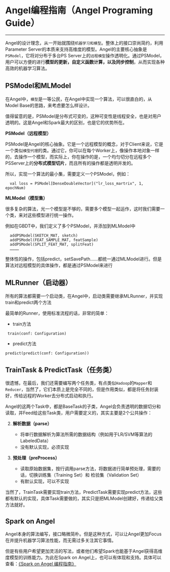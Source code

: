 # Angel编程指南（Angel Programing Guide）

---

Angel的设计理念，从一开始就围绕`机器学习和模型`。整体上的接口崇尚简约，利用Parameter Server的本质来支持高维度的模型。Angel的主要核心抽象是`PSModel`，它将对分布于多台PS Server上的`远程模型`操作透明化。通过PSModel，用户可以方便的进行**模型的更新，自定义函数计算，以及同步控制**，从而实现各种高效的机器学习算法。


## PSModel和MLModel  

在Angel中，`模型`是一等公民，在Angel中实现一个算法，可以很直白的，从Model Base的思路，来考虑要怎么样设计。

值得留意的是，PSModel是分布式可变的，这种可变性是线程安全，也是对用户透明的。这是Angel和Spark最大的区别，也是它的优势所在。


**PSModel（远程模型）**

PSModel是Angel的核心抽象。它是一个远程模型的概念，对于Client来说，它是一个类似`模型代理`的类。通过它，你可以在每个Worker上，像操作本地对象一样的，去操作一个模型，而实际上，你在操作的是，一个均匀切分在远程多个PSServer上的**分布式模型切片**，而且所有的操作都是透明并发的。

所以，实现一个算法的最小集，需要定义一个PSModel，例如：

```
  val loss = PSModel[DenseDoubleVector]("lr_loss_martrix", 1, epochNum)
```


**MLModel（模型集）**

很多复杂的算法，光一个模型是不够的，需要多个模型一起运作，这时我们需要一个类，来对这些模型进行统一操作。

例如在GBDT中，我们定义了多个PSModel，并添加到MLModel中

```
  addPSModel(SKETCH_MAT, sketch)
  addPSModel(FEAT_SAMPLE_MAT, featSample)
  addPSModel(SPLIT_FEAT_MAT, splitFeat)
  …………

```

整体性的操作，包括predict，setSavePath……都统一通过MLModel进行。但是算法对远程模型的具体操作，都是通过PSModel来进行
   
## **MLRunner（启动器）**

所有的算法都需要一个启动类，在Angel中，启动类需要继承MLRunner，并实现train和predict两个方法

最简单的Runner，使用标准流程的话，非常的简单：

* train方法

```
 train(conf: Configuration)
```

* predict方法
	
```
predict(predict(conf: Configuration))
```

## **TrainTask & PredictTask（任务类）**

很遗憾，在最后，我们还需要编写两个任务类，有点类似`Hadoop`的`Mapper`和`Reducer`，当然了，它们本质上是完全不同的，但是作用类似，都是将任务封装好，传给远程的Worker去分布式启动和执行。

Angel的这两个Task中，都是BaseTask的子类，Angel会负责透明的数据切分和读取，并Feed给这些Task类，用户需要定义的，其实主要是2个公共操作：

2. **解析数据（parse）**
	* 将单行数据解析为算法所需的数据结构（例如用于LR/SVM等算法的LabeledData）
	* 没有默认实现，必须实现

3. **预处理（preProcess）**
	* 读取原始数据集，按行调用parse方法，将数据进行简单预处理，需要的话，切换训练集（Training Set）和 检验集（Validation Set）
	* 有默认实现，可以不实现

当然了，TrainTask需要实现train方法，PredictTask需要实现predict方法，这些都有默认的实现，具体Task需要做的，其实只是把MLModel创建好，传递给父类方法就好。


## Spark on Angel

Angel本身的算法编写，接口略微简朴。但是这种方式，可以让Angel更加Focus在并提升机器学习算法性能，而无需过多关注其它事情。

但是有些用户希望更加灵活的写法，或者他们希望Spark也能基于Angel获得高维度模型的训练能力。为此在Spark on Angel上，也可以有体现和支持。具体可以查看：[《Spark on Angel 编程指南》]()




